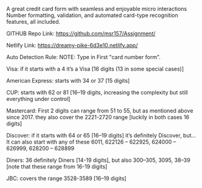 A great credit card form with seamless and enjoyable micro interactions Number formatting, validation, and automated card-type recognition features, all  included.

GITHUB Repo Link: https://github.com/msr157/Assignment/

Netlify Link: https://dreamy-pike-6d3e10.netlify.app/

Auto Detection Rule: NOTE: Type in First "card number form".

Visa: if it starts with a 4 it’s a Visa [16 digits (13 in some special cases)]

American Express: starts with 34 or 37 [15 digits]

CUP: starts with 62 or 81 [16–19 digits, increasing the complexity but still everything under control]

Mastercard: First 2 digits can range from 51 to 55, but as mentioned above since 2017. they also cover the 2221-2720 range [luckily in both cases 16 digits]

Discover: if it starts with 64 or 65 [16–19 digits] it’s definitely Discover, but… It can also start with any of these 6011, 622126 – 622925, 624000 – 626999, 628200 – 628899

Diners: 36 definitely Diners [14-19 digits], but also 300–305, 3095, 38–39 [note that these range from 16-19 digits]

JBC: covers the range 3528-3589 [16–19 digits]
